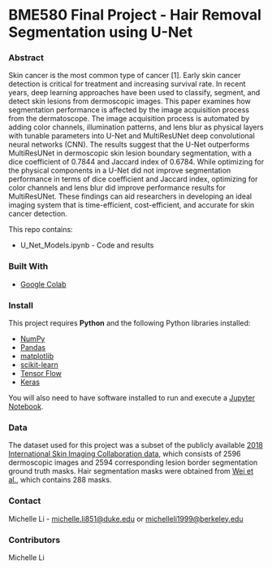 # BME580 Final Project - Hair Removal Segmentation using U-Net

### Abstract 
Skin cancer is the most common type of cancer [1]. Early skin cancer detection is critical for treatment and increasing survival rate. In recent years, deep learning approaches have been used to classify, segment, and detect skin lesions from dermoscopic images. This paper examines how segmentation performance is affected by the image acquisition process from the dermatoscope. The image acquisition process is automated by adding color channels, illumination patterns, and lens blur as physical layers with tunable parameters into U-Net and MultiResUNet deep convolutional neural networks (CNN). The results suggest that the U-Net outperforms MultiResUNet in dermoscopic skin lesion boundary segmentation, with a dice coefficient of 0.7844 and Jaccard index of 0.6784. While optimizing for the physical components in a U-Net did not improve segmentation  performance in terms of dice coefficient and Jaccard index, optimizing for color channels and lens blur did improve performance results for MultiResUNet. These findings can aid researchers in developing an ideal imaging system that is time-efficient, cost-efficient, and accurate for skin cancer detection.

This repo contains: 

* U_Net_Models.ipynb - Code and results

### Built With

* [Google Colab](https://colab.research.google.com/)

### Install

This project requires **Python** and the following Python libraries installed:

- [NumPy](http://www.numpy.org/)
- [Pandas](http://pandas.pydata.org/)
- [matplotlib](http://matplotlib.org/)
- [scikit-learn](http://scikit-learn.org/stable/)
- [Tensor Flow](https://www.tensorflow.org/)
- [Keras](https://keras.io/)

You will also need to have software installed to run and execute a [Jupyter Notebook](http://jupyter.org/install.html).

### Data

The dataset used for this project was a subset of the publicly available [2018 International Skin Imaging Collaboration data](https://challenge.isic-archive.com/data/#2018), which consists of 2596 dermoscopic images and 2594 corresponding lesion border segmentation ground truth masks. Hair segmentation masks were obtained from [Wei et al.](https://doi.org/10.1016/j.patcog.2021.107994), which contains 288 masks. 

### Contact
Michelle Li - michelle.li851@duke.edu or michelleli1999@berkeley.edu

### Contributors
Michelle Li
